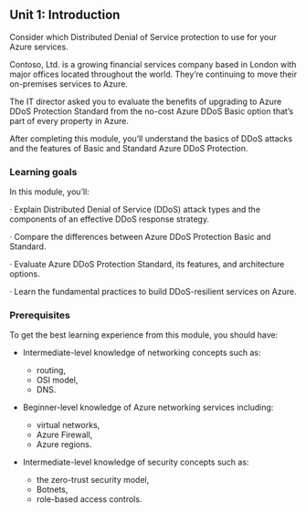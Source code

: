 
## Unit 1: Introduction

Consider which Distributed Denial of Service protection to use for your Azure services.

Contoso, Ltd. is a growing financial services company based in London with major offices located throughout the world. They’re continuing to move their on-premises services to Azure. 

The IT director asked you to evaluate the benefits of upgrading to Azure DDoS Protection Standard from the no-cost Azure DDoS Basic option that’s part of every property in Azure. 

After completing this module, you’ll understand the basics of DDoS attacks and the features of Basic and Standard Azure DDoS Protection.

### Learning goals

In this module, you’ll:

·    Explain Distributed Denial of Service (DDoS) attack types and the components of an effective DDoS response strategy.

·    Compare the differences between Azure DDoS Protection Basic and Standard.

·    Evaluate Azure DDoS Protection Standard, its features, and architecture options.

·    Learn the fundamental practices to build DDoS-resilient services on Azure.

### Prerequisites

To get the best learning experience from this module, you should have:

- Intermediate-level knowledge of networking concepts     such as:

  - routing,
  - OSI model,
  - DNS.

- Beginner-level knowledge of Azure networking services including:

  - virtual networks,
  - Azure Firewall,
  - Azure regions.

- Intermediate-level knowledge of security concepts such as:

  - the zero-trust security model,
  - Botnets,
  - role-based access controls.
